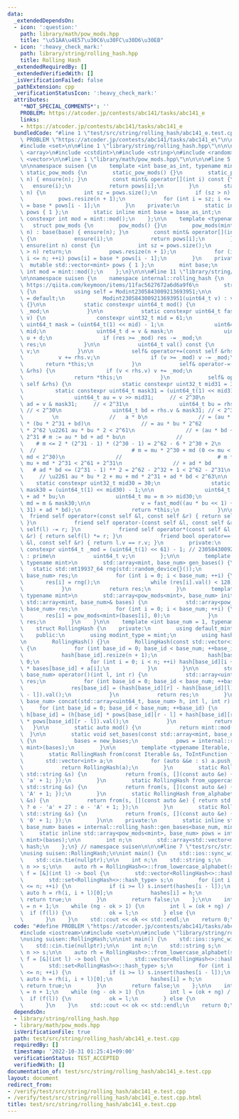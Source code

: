 ```yaml
---
data:
  _extendedDependsOn:
  - icon: ':question:'
    path: library/math/pow_mods.hpp
    title: "\u51AA\u4E57\u30C6\u30FC\u30D6\u30EB"
  - icon: ':heavy_check_mark:'
    path: library/string/rolling_hash.hpp
    title: Rolling Hash
  _extendedRequiredBy: []
  _extendedVerifiedWith: []
  _isVerificationFailed: false
  _pathExtension: cpp
  _verificationStatusIcon: ':heavy_check_mark:'
  attributes:
    '*NOT_SPECIAL_COMMENTS*': ''
    PROBLEM: https://atcoder.jp/contests/abc141/tasks/abc141_e
    links:
    - https://atcoder.jp/contests/abc141/tasks/abc141_e
  bundledCode: "#line 1 \"test/src/string/rolling_hash/abc141_e.test.cpp\"\n#define\
    \ PROBLEM \"https://atcoder.jp/contests/abc141/tasks/abc141_e\"\n\n#include <iostream>\n\
    #include <set>\n\n#line 1 \"library/string/rolling_hash.hpp\"\n\n\n\n#include\
    \ <array>\n#include <cstdint>\n#include <string>\n#include <random>\n#include\
    \ <vector>\n\n#line 1 \"library/math/pow_mods.hpp\"\n\n\n\n#line 5 \"library/math/pow_mods.hpp\"\
    \n\nnamespace suisen {\n    template <int base_as_int, typename mint>\n    struct\
    \ static_pow_mods {\n        static_pow_mods() {}\n        static_pow_mods(int\
    \ n) { ensure(n); }\n        const mint& operator[](int i) const {\n         \
    \   ensure(i);\n            return pows[i];\n        }\n        static void ensure(int\
    \ n) {\n            int sz = pows.size();\n            if (sz > n) return;\n \
    \           pows.resize(n + 1);\n            for (int i = sz; i <= n; ++i) pows[i]\
    \ = base * pows[i - 1];\n        }\n    private:\n        static inline std::vector<mint>\
    \ pows { 1 };\n        static inline mint base = base_as_int;\n        static\
    \ constexpr int mod = mint::mod();\n    };\n\n    template <typename mint>\n \
    \   struct pow_mods {\n        pow_mods() {}\n        pow_mods(mint base, int\
    \ n) : base(base) { ensure(n); }\n        const mint& operator[](int i) const\
    \ {\n            ensure(i);\n            return pows[i];\n        }\n        void\
    \ ensure(int n) const {\n            int sz = pows.size();\n            if (sz\
    \ > n) return;\n            pows.resize(n + 1);\n            for (int i = sz;\
    \ i <= n; ++i) pows[i] = base * pows[i - 1];\n        }\n    private:\n      \
    \  mutable std::vector<mint> pows { 1 };\n        mint base;\n        static constexpr\
    \ int mod = mint::mod();\n    };\n}\n\n\n#line 11 \"library/string/rolling_hash.hpp\"\
    \n\nnamespace suisen {\n    namespace internal::rolling_hash {\n        // reference:\
    \ https://qiita.com/keymoon/items/11fac5627672a6d6a9f6\n        struct Modint2305843009213693951\
    \ {\n            using self = Modint2305843009213693951;\n\n            Modint2305843009213693951()\
    \ = default;\n            Modint2305843009213693951(uint64_t v) : v(fast_mod(v))\
    \ {}\n\n            static constexpr uint64_t mod() {\n                return\
    \ _mod;\n            }\n\n            static constexpr uint64_t fast_mod(uint64_t\
    \ v) {\n                constexpr uint32_t mid = 61;\n                constexpr\
    \ uint64_t mask = (uint64_t(1) << mid) - 1;\n                uint64_t u = v >>\
    \ mid;\n                uint64_t d = v & mask;\n                uint64_t res =\
    \ u + d;\n                if (res >= _mod) res -= _mod;\n                return\
    \ res;\n            }\n\n            uint64_t val() const {\n                return\
    \ v;\n            }\n\n            self& operator+=(const self &rhs) {\n     \
    \           v += rhs.v;\n                if (v >= _mod) v -= _mod;\n         \
    \       return *this;\n            }\n            self& operator-=(const self\
    \ &rhs) {\n                if (v < rhs.v) v += _mod;\n                v -= rhs.v;\n\
    \                return *this;\n            }\n            self& operator*=(const\
    \ self &rhs) {\n                static constexpr uint32_t mid31 = 31;\n      \
    \          static constexpr uint64_t mask31 = (uint64_t(1) << mid31) - 1;\n\n\
    \                uint64_t au = v >> mid31;     // < 2^30\n                uint64_t\
    \ ad = v & mask31;     // < 2^31\n                uint64_t bu = rhs.v >> mid31;\
    \ // < 2^30\n                uint64_t bd = rhs.v & mask31; // < 2^31\n       \
    \         \n                //   a * b\n                // = (au * 2^31 + ad)\
    \ * (bu * 2^31 + bd)\n                // = au * bu * 2^62             # au * bu\
    \ * 2^62 \u2261 au * bu * 2 < 2^61\n                // + (au * bd + ad * bu) *\
    \ 2^31 # m := au * bd + ad * bu\n                //                          \
    \    # m <= 2 * (2^31 - 1) * (2^30 - 1) = 2^62 - 6 * 2^30 + 2\n              \
    \  //                              # m = mu * 2^30 + md (0 <= mu < 2^32, 0 <=\
    \ md < 2^30)\n                //                              # m * 2^31 \u2261\
    \ mu + md * 2^31 < 2^61 + 2^31\n                // + ad * bd                 \
    \   # ad * bd <= (2^31 - 1) ** 2 = 2^62 - 2^32 + 1 < 2^62 - 2^31\n           \
    \     // \u2261 au * bu * 2 + mu + md * 2^31 + ad * bd < 2^63\n\n            \
    \    static constexpr uint32_t mid30 = 30;\n                static constexpr uint64_t\
    \ mask30 = (uint64_t(1) << mid30) - 1;\n\n                uint64_t m = au * bd\
    \ + ad * bu;\n                uint64_t mu = m >> mid30;\n                uint64_t\
    \ md = m & mask30;\n\n                v = fast_mod((au * bu << 1) + mu + (md <<\
    \ 31) + ad * bd);\n                return *this;\n            }\n\n          \
    \  friend self operator+(const self &l, const self &r) { return self(l) += r;\
    \ }\n            friend self operator-(const self &l, const self &r) { return\
    \ self(l) -= r; }\n            friend self operator*(const self &l, const self\
    \ &r) { return self(l) *= r; }\n            friend bool operator==(const self\
    \ &l, const self &r) { return l.v == r.v; }\n        private:\n            static\
    \ constexpr uint64_t _mod = (uint64_t(1) << 61) - 1; // 2305843009213693951UL\
    \ : prime\n            uint64_t v;\n        };\n\n        template <int base_num,\
    \ typename mint>\n        std::array<mint, base_num> gen_bases() {\n         \
    \   static std::mt19937_64 rng(std::random_device{}());\n            std::array<mint,\
    \ base_num> res;\n            for (int i = 0; i < base_num; ++i) {\n         \
    \       res[i] = rng();\n                while (res[i].val() < 128) res[i] = rng();\n\
    \            }\n            return res;\n        }\n        template <int base_num,\
    \ typename mint>\n        std::array<pow_mods<mint>, base_num> init_pows(const\
    \ std::array<mint, base_num>& bases) {\n            std::array<pow_mods<mint>,\
    \ base_num> res;\n            for (int i = 0; i < base_num; ++i) {\n         \
    \       res[i] = pow_mods<mint>(bases[i], 0);\n            }\n            return\
    \ res;\n        }\n    }\n\n    template <int base_num = 1, typename mint = internal::rolling_hash::Modint2305843009213693951>\n\
    \    struct RollingHash {\n    private:\n        using default_mint = internal::rolling_hash::Modint2305843009213693951;\n\
    \    public:\n        using modint_type = mint;\n        using hash_type = decltype(mint::mod());\n\
    \n        RollingHash() {}\n        RollingHash(const std::vector<int> &a) : n(a.size())\
    \ {\n            for (int base_id = 0; base_id < base_num; ++base_id) {\n    \
    \            hash[base_id].resize(n + 1);\n                hash[base_id][0] =\
    \ 0;\n                for (int i = 0; i < n; ++i) hash[base_id][i + 1] = hash[base_id][i]\
    \ * bases[base_id] + a[i];\n            }\n        }\n\n        std::array<uint64_t,\
    \ base_num> operator()(int l, int r) {\n            std::array<uint64_t, base_num>\
    \ res;\n            for (int base_id = 0; base_id < base_num; ++base_id) {\n \
    \               res[base_id] = (hash[base_id][r] - hash[base_id][l] * pows[base_id][r\
    \ - l]).val();\n            }\n            return res;\n        }\n\n        std::array<uint64_t,\
    \ base_num> concat(std::array<uint64_t, base_num> h, int l, int r) {\n       \
    \     for (int base_id = 0; base_id < base_num; ++base_id) {\n               \
    \ h[base_id] = (h[base_id] * pows[base_id][r - l] + hash[base_id][r] - hash[base_id][l]\
    \ * pows[base_id][r - l]).val();\n            }\n            return h;\n     \
    \   }\n\n        static auto mod() {\n            return mint::mod();\n      \
    \  }\n\n        static void set_bases(const std::array<mint, base_num> &new_bases)\
    \ {\n            bases = new_bases;\n            pows = internal::rolling_hash::init_pows<base_num,\
    \ mint>(bases);\n        }\n\n        template <typename Iterable, typename ToIntFunction>\n\
    \        static RollingHash from(const Iterable &s, ToIntFunction f) {\n     \
    \       std::vector<int> a;\n            for (auto &&e : s) a.push_back(f(e));\n\
    \            return RollingHash(a);\n        }\n        static RollingHash from_lowercase_alphabet(const\
    \ std::string &s) {\n            return from(s, [](const auto &e) { return e -\
    \ 'a' + 1; });\n        }\n        static RollingHash from_uppercase_alphabet(const\
    \ std::string &s) {\n            return from(s, [](const auto &e) { return e -\
    \ 'A' + 1; });\n        }\n        static RollingHash from_alphabet(const std::string\
    \ &s) {\n            return from(s, [](const auto &e) { return std::islower(e)\
    \ ? e - 'a' + 27 : e - 'A' + 1; });\n        }\n        static RollingHash from_digit(const\
    \ std::string &s) {\n            return from(s, [](const auto &e) { return e -\
    \ '0' + 1; });\n        }\n\n    private:\n        static inline std::array<mint,\
    \ base_num> bases = internal::rolling_hash::gen_bases<base_num, mint>();\n   \
    \     static inline std::array<pow_mods<mint>, base_num> pows = internal::rolling_hash::init_pows<base_num,\
    \ mint>(bases);\n\n        int n;\n        std::array<std::vector<mint>, base_num>\
    \ hash;\n    };\n} // namespace suisen\n\n\n#line 7 \"test/src/string/rolling_hash/abc141_e.test.cpp\"\
    \nusing suisen::RollingHash;\n\nint main() {\n    std::ios::sync_with_stdio(false);\n\
    \    std::cin.tie(nullptr);\n\n    int n;\n    std::string s;\n    std::cin >>\
    \ n >> s;\n\n    auto rh = RollingHash<>::from_lowercase_alphabet(s);\n\n    auto\
    \ f = [&](int l) -> bool {\n        std::vector<RollingHash<>::hash_type> hashes(n);\n\
    \        std::set<RollingHash<>::hash_type> s;\n        for (int i = 0; i + l\
    \ <= n; ++i) {\n            if (i >= l) s.insert(hashes[i - l]);\n           \
    \ auto h = rh(i, i + l)[0];\n            hashes[i] = h;\n            if (s.count(h))\
    \ return true;\n        }\n        return false;\n    };\n\n    int ok = 0, ng\
    \ = n + 1;\n    while (ng - ok > 1) {\n        int l = (ok + ng) / 2;\n      \
    \  if (f(l)) {\n            ok = l;\n        } else {\n            ng = l;\n \
    \       }\n    }\n    std::cout << ok << std::endl;\n    return 0;\n}\n"
  code: "#define PROBLEM \"https://atcoder.jp/contests/abc141/tasks/abc141_e\"\n\n\
    #include <iostream>\n#include <set>\n\n#include \"library/string/rolling_hash.hpp\"\
    \nusing suisen::RollingHash;\n\nint main() {\n    std::ios::sync_with_stdio(false);\n\
    \    std::cin.tie(nullptr);\n\n    int n;\n    std::string s;\n    std::cin >>\
    \ n >> s;\n\n    auto rh = RollingHash<>::from_lowercase_alphabet(s);\n\n    auto\
    \ f = [&](int l) -> bool {\n        std::vector<RollingHash<>::hash_type> hashes(n);\n\
    \        std::set<RollingHash<>::hash_type> s;\n        for (int i = 0; i + l\
    \ <= n; ++i) {\n            if (i >= l) s.insert(hashes[i - l]);\n           \
    \ auto h = rh(i, i + l)[0];\n            hashes[i] = h;\n            if (s.count(h))\
    \ return true;\n        }\n        return false;\n    };\n\n    int ok = 0, ng\
    \ = n + 1;\n    while (ng - ok > 1) {\n        int l = (ok + ng) / 2;\n      \
    \  if (f(l)) {\n            ok = l;\n        } else {\n            ng = l;\n \
    \       }\n    }\n    std::cout << ok << std::endl;\n    return 0;\n}"
  dependsOn:
  - library/string/rolling_hash.hpp
  - library/math/pow_mods.hpp
  isVerificationFile: true
  path: test/src/string/rolling_hash/abc141_e.test.cpp
  requiredBy: []
  timestamp: '2022-10-31 01:25:41+09:00'
  verificationStatus: TEST_ACCEPTED
  verifiedWith: []
documentation_of: test/src/string/rolling_hash/abc141_e.test.cpp
layout: document
redirect_from:
- /verify/test/src/string/rolling_hash/abc141_e.test.cpp
- /verify/test/src/string/rolling_hash/abc141_e.test.cpp.html
title: test/src/string/rolling_hash/abc141_e.test.cpp
---
```

